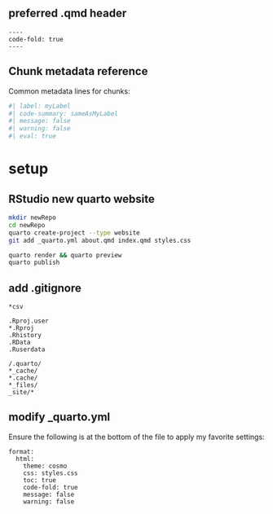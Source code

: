 ## preferred .qmd header
```
----
code-fold: true
----
```

## Chunk metadata reference
Common metadata lines for chunks:
```R
#| label: myLabel
#| code-summary: sameAsMyLabel
#| message: false
#| warning: false
#| eval: true
```

# setup
## RStudio new quarto website
```bash
mkdir newRepo
cd newRepo
quarto create-project --type website
git add _quarto.yml about.qmd index.qmd styles.css

quarto render && quarto preview
quarto publish
```

##  add .gitignore
```gitignore
*csv

.Rproj.user
*.Rproj
.Rhistory
.RData
.Ruserdata

/.quarto/
*_cache/
*.cache/
*_files/
_site/*
```

## modify _quarto.yml
Ensure the following is at the bottom of the file to apply my favorite settings:

```
format:
  html:
    theme: cosmo
    css: styles.css
    toc: true
    code-fold: true
    message: false
    warning: false
```

